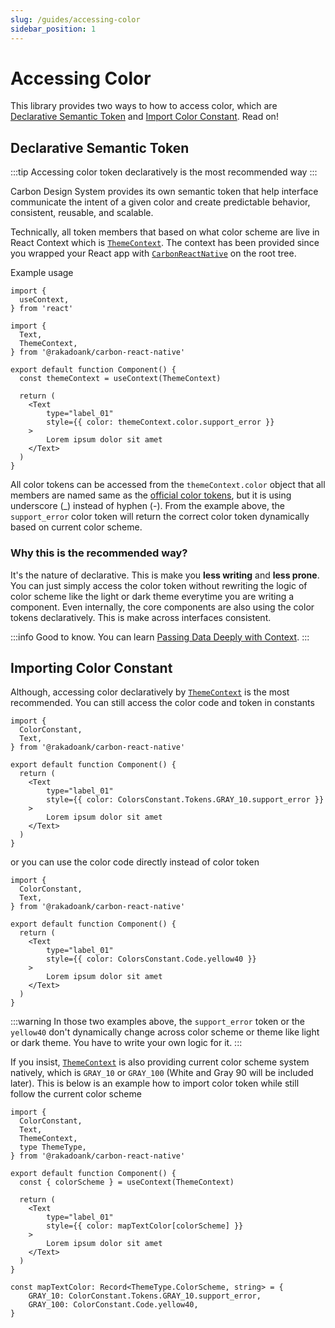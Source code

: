 ```yaml
---
slug: /guides/accessing-color
sidebar_position: 1
---
```


# Accessing Color

This library provides two ways to how to access color, which are [Declarative Semantic Token](#declarative-semantic-token) and [Import Color Constant](#). Read on!

## Declarative Semantic Token

:::tip
Accessing color token declaratively is the most recommended way
:::

Carbon Design System provides its own semantic token that help interface communicate the intent of a given color and create predictable behavior, consistent, reusable, and scalable.

Technically, all token members that based on what color scheme are live in React Context which is [`ThemeContext`](#). The context has been provided since you wrapped your React app with [`CarbonReactNative`](#) on the root tree.

Example usage
```tsx
import {
  useContext,
} from 'react'

import {
  Text,
  ThemeContext,
} from '@rakadoank/carbon-react-native'

export default function Component() {
  const themeContext = useContext(ThemeContext)

  return (
    <Text
        type="label_01"
        style={{ color: themeContext.color.support_error }}
    >
        Lorem ipsum dolor sit amet
    </Text>
  )
}
```

All color tokens can be accessed from the `themeContext.color` object that all members are named same as the [official color tokens](https://carbondesignsystem.com/elements/color/tokens/), but it is using underscore (_) instead of hyphen (-). From the example above, the `support_error` color token will return the correct color token dynamically based on current color scheme.

### Why this is the recommended way?

It's the nature of declarative. This is make you **less writing** and **less prone**. You can just simply access the color token without rewriting the logic of color scheme like the light or dark theme everytime you are writing a component. Even internally, the core components are also using the color tokens declaratively. This is make across interfaces consistent.

:::info
Good to know. You can learn [Passing Data Deeply with Context](https://react.dev/learn/passing-data-deeply-with-context).
:::

## Importing Color Constant

Although, accessing color declaratively by [`ThemeContext`](#) is the most recommended. You can still access the color code and token in constants

```tsx
import {
  ColorConstant,
  Text,
} from '@rakadoank/carbon-react-native'

export default function Component() {
  return (
    <Text
        type="label_01"
        style={{ color: ColorsConstant.Tokens.GRAY_10.support_error }}
    >
        Lorem ipsum dolor sit amet
    </Text>
  )
}
```

or you can use the color code directly instead of color token

```tsx
import {
  ColorConstant,
  Text,
} from '@rakadoank/carbon-react-native'

export default function Component() {
  return (
    <Text
        type="label_01"
        style={{ color: ColorsConstant.Code.yellow40 }}
    >
        Lorem ipsum dolor sit amet
    </Text>
  )
}
```

:::warning
In those two examples above, the `support_error` token or the `yellow40` don't dynamically change across color scheme or theme like light or dark theme. You have to write your own logic for it.
:::

If you insist, [`ThemeContext`](#) is also providing current color scheme system natively, which is `GRAY_10` or `GRAY_100` (White and Gray 90 will be included later). This is below is an example how to import color token while still follow the current color scheme

```tsx
import {
  ColorConstant,
  Text,
  ThemeContext,
  type ThemeType,
} from '@rakadoank/carbon-react-native'

export default function Component() {
  const { colorScheme } = useContext(ThemeContext)

  return (
    <Text
        type="label_01"
        style={{ color: mapTextColor[colorScheme] }}
    >
        Lorem ipsum dolor sit amet
    </Text>
  )
}

const mapTextColor: Record<ThemeType.ColorScheme, string> = {
    GRAY_10: ColorConstant.Tokens.GRAY_10.support_error,
    GRAY_100: ColorConstant.Code.yellow40,
}
```